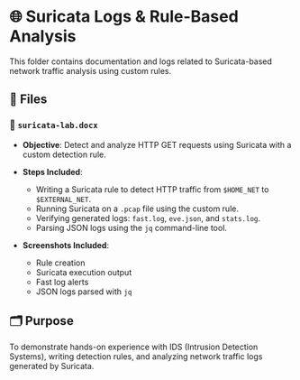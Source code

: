 # 🌐 Suricata Logs & Rule-Based Analysis

This folder contains documentation and logs related to Suricata-based network traffic analysis using custom rules.

## 📄 Files

### 🔸 `suricata-lab.docx`
- **Objective**: Detect and analyze HTTP GET requests using Suricata with a custom detection rule.
- **Steps Included**:
  - Writing a Suricata rule to detect HTTP traffic from `$HOME_NET` to `$EXTERNAL_NET`.
  - Running Suricata on a `.pcap` file using the custom rule.
  - Verifying generated logs: `fast.log`, `eve.json`, and `stats.log`.
  - Parsing JSON logs using the `jq` command-line tool.

- **Screenshots Included**:
  - Rule creation
  - Suricata execution output
  - Fast log alerts
  - JSON logs parsed with `jq`

## 🗂️ Purpose

To demonstrate hands-on experience with IDS (Intrusion Detection Systems), writing detection rules, and analyzing network traffic logs generated by Suricata.

